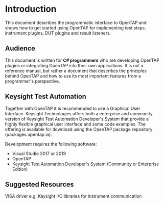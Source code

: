 Introduction
============
This document describes the programmatic interface to OpenTAP and shows how to get started using OpenTAP for implementing test steps, instrument plugins, DUT plugins and result listeners.

## Audience
This document is written for **C# programmers** who are developing OpenTAP plugins or integrating OpenTAP into their own applications. It is not a reference manual, but rather a document that describes the principles behind OpenTAP and how to use its most important features from a programmer's perspective. 

## Keysight Test Automation
Together with OpenTAP it is recommended to use a Graphical User Interface. Keysight Technologies offers both a enterprise and community version of Keysight Test Automation Developer's System that provide a highly flexible graphical user interface and some code examples. The offering is available for download using the OpenTAP package repository (packages.opentap.io). 

Development requires the following software:

- Visual Studio 2017 or 2019
- OpenTAP 
- Keysight Test Automation Developer's System (Community or Enterprise Edition)

## Suggested Resources
VISA driver e.g. Keysight I/O libraries for instrument communication